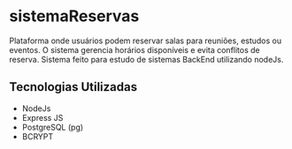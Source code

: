# sistemaReservas

Plataforma onde usuários podem reservar salas para reuniões, estudos ou eventos. O sistema gerencia horários disponíveis e evita conflitos de reserva.
Sistema feito para estudo de sistemas BackEnd utilizando nodeJs.

## Tecnologias Utilizadas

- NodeJs
- Express JS
- PostgreSQL (pg)
- BCRYPT
